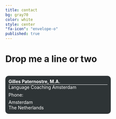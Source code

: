 ```yaml
---
title: contact
bg: gray70
color: white
style: center
"fa-icon": "envelope-o"
published: true
---
```




# Drop me a line or two

<br>

<div id='hcard_embed'><div id="hcard-Gilles-Paternostre-Language Coaching Amsterdam" class="vcard"><div class="fn n"><span class="given-name">Gilles</span> <span class="family-name">Paternostre</span>, <span class="honorific-suffix">M.A.</span></div><div class="org">Language Coaching Amsterdam</div><div class="website"><a class="website" href="http://gpaternostre.github.io/coaching/"></a></div><div class="spacer"></div><div class="tel"><span class="type">Phone: </span></div><div class="spacer"></div><span class="locality">Amsterdam</span><div class="country-name">The Netherlands</div></div><div class="spacer"></div></div>
<style type='text/css'> div.vcard { background-color: #2e3436; border-radius: 10px 10px 10px 10px; color: white; padding: 10px 10px; width: 310px; line-height: 1.2em; } div.vcard a{ color: white;} div.vcard div.fn{ font-weight: bold; border-bottom: 1px solid white; } div.vcard div.spacer{ min-height: 0.5em; } #hcard_embed{max-width: 330px; display: inline-block;}</style>

<br><br>

<style>

ul {
    overflow: auto;
}
 
ul li {
    list-style-type: none;
    display: inline-block;
}

ul li a i {
    background: #205D7A;
    color: #fff;
    width: 40px;
    height: 40px;
    border-radius: 20px;
    font-size: 25px;
    text-align: center;
    margin-right: 10px;
    padding-top: 20%;
    transition: all 0.2s ease-in-out;
}

.fa-facebook {
    background:#3b5998
} 
.fa-linkedin {
    background:#007bb6
}
.fa-twitter {
    background:#00aced
}
.fa-envelope {
    background:#95394e
}
ul li a i:hover {
    opacity: .7;
}
</style>
 
<ul>
    <li><a href="http://linkedin.com/in/gpaternostre"><i class="fa fa-linkedin"></i></a></li>
    <li><a href="mailto:langcoachams@gmail.com"><i class="fa fa-envelope"></i></a></li>
</ul>
